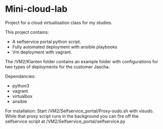 # Mini-cloud-lab

Project for a cloud virtualisation class for my studies.

This project contains:
- A selfservice portal python script.
- Fully automated deployment with ansible playbooks
- Vm deployment with vagrant.

The /VM2/Klanten folder contains an example folder with configurations for two types of deployments for the customer Jascha.

Dependancies:
- python3
- vagrant
- virtualbox
- ansible

For installation:
Start /VM2/Selfservice_portal/Proxy-sudo.sh with visudo.
While that proxy script runs in the background you can fire off the selfservice script at /VM2/Selfservice_portal/selfservice.py
